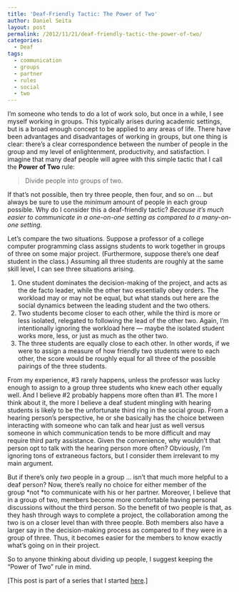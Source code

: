 ```yaml
---
title: 'Deaf-Friendly Tactic: The Power of Two'
author: Daniel Seita
layout: post
permalink: /2012/11/21/deaf-friendly-tactic-the-power-of-two/
categories:
  - Deaf
tags:
  - communication
  - groups
  - partner
  - rules
  - social
  - two
---
```

I&#8217;m someone who tends to do a lot of work solo, but once in a while, I see myself working in groups. This typically arises during academic settings, but is a broad enough concept to be applied to any areas of life. There have been advantages and disadvantages of working in groups, but one thing is clear: there&#8217;s a clear correspondence between the number of people in the group and my level of enlightenment, productivity, and satisfaction. I imagine that many deaf people will agree with this simple tactic that I call the **Power of Two** rule:

> Divide people into groups of two.

If that&#8217;s not possible, then try three people, then four, and so on &#8230; but always be sure to use the *minimum* amount of people in each group possible. Why do I consider this a deaf-friendly tactic? *Because it&#8217;s much easier to communicate in a one-on-one setting as compared to a many-on-one setting.*

Let&#8217;s compare the two situations. Suppose a professor of a college computer programming class assigns students to work together in groups of three on some major project. (Furthermore, suppose there&#8217;s one deaf student in the class.) Assuming all three students are roughly at the same skill level, I can see three situations arising.

  1. One student dominates the decision-making of the project, and acts as the de facto leader, while the other two essentially obey orders. The workload may or may not be equal, but what stands out here are the social dynamics between the leading student and the two others.
  2. Two students become closer to each other, while the third is more or less isolated, relegated to following the lead of the other two. Again, I&#8217;m intentionally ignoring the workload here &#8212; maybe the isolated student works more, less, or just as much as the other two.
  3. The three students are equally close to each other. In other words, if we were to assign a measure of how friendly two students were to each other, the score would be roughly equal for all three of the possible pairings of the three students.

From my experience, #3 rarely happens, unless the professor was lucky enough to assign to a group three students who knew each other equally well. And I believe #2 probably happens more often than #1. The more I think about it, the more I believe a deaf student mingling with hearing students is likely to be the unfortunate third ring in the social group. From a hearing person&#8217;s perspective, he or she basically has the choice between interacting with someone who can talk and hear just as well versus someone in which communication tends to be more difficult and may require third party assistance. Given the convenience, why wouldn&#8217;t that person opt to talk with the hearing person more often? Obviously, I&#8217;m ignoring tons of extraneous factors, but I consider them irrelevant to my main argument.

But if there&#8217;s only *two* people in a group &#8230; isn&#8217;t that much more helpful to a deaf person? Now, there&#8217;s really no choice for either member of the group *not *to communicate with his or her partner. Moreover, I believe that in a group of two, members become more comfortable having personal discussions without the third person. So the benefit of two people is that, as they hash through ways to complete a project, the collaboration among the two is on a closer level than with three people. Both members also have a larger say in the decision-making process as compared to if they were in a group of three. Thus, it becomes easier for the members to know exactly what&#8217;s going on in their project.

So to anyone thinking about dividing up people, I suggest keeping the &#8220;Power of Two&#8221; rule in mind.

[This post is part of a series that I started [here][1].]

 [1]: http://danieltakeshi.github.io/2012/09/06/how-to-be-more-deaf-friendly-the-search-for-simple-yet-stunningly-effective-strategies/
